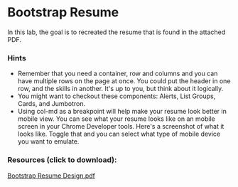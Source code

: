 # Bootstrap Resume
In this lab, the goal is to recreated the resume that is found in the attached PDF.

### Hints
* Remember that you need a container, row and columns and you can have multiple rows on the page at once. You could put the header in one row, and the skills in another. It's up to you, but think about it logically.
* You might want to checkout these components: Alerts, List Groups, Cards, and Jumbotron.
* Using col-md as a breakpoint will help make your resume look better in mobile view. You can see what your resume looks like on an mobile screen in your Chrome Developer tools. Here's a screenshot of what it looks like. Toggle that and you can select what type of mobile device you want to emulate.

### Resources (click to download):
[Bootstrap Resume Design.pdf](https://gravity-store.covalence.io/files/201893-613157108649635-resource.pdf)